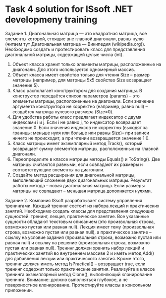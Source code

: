 # Task 4 solution for ISsoft .NET developmeny training

Задание 1. Диагональная матрица — это квадратная матрица, все элементы которой,
стоящие вне главной диагонали, равны нулю (читаем тут Диагональная матрица —
Википедия (wikipedia.org)).
Необходимо создать и протестировать класс для представления диагональной матрицы,
содержащей целые числа (int).
1. Объект класса хранит только элементы матрицы, расположенные на диагонали. Для
этого используется одномерный массив.
2. Объект класса имеет свойство только для чтения Size – размер матрицы (например,
для матрицы 5х5 свойство Size возвращает значение 5).
3. Класс располагает конструктором для создания матрицы. В конструктор передаётся
список параметров (params) – это элементы матрицы, расположенные на диагонали.
Если значение аргумента конструктора не корректно (например, равно null) –
создаётся матрица нулевого размера (Size=0).
4. Для удобства работы класс предлагает индексатор с двумя индексами i и j. Если i
не равно j, то индексатор возвращает значение 0. Если значения индексов не
корректны (выходят за границы: меньше нуля или больше или равны Size)– при
записи ничего не происходит, а при чтении возвращается значение 1 0.
5. Класс матрицы имеет экземплярный метод Track(), который возвращает сумму
элементов матрицы, расположенных на главной диагонали.
6. Переопределите в классе матрицы методы Equals() и ToString(). Две матрицы
считаются равными, если совпадают их размеры и соответствующие элементы на
диагонали.
7. Создайте метод расширения для диагональной матрицы, выполняющий сложение
двух диагональных матрицы. Результат работы метода – новая диагональная
матрица. Если размеры матрицы не совпадают – меньшая матрица дополняется
нулями.


Задание 2. Компания ISsoft разрабатывает систему управления тренингами. Каждый
тренинг состоит из набора лекций и практических занятий. Необходимо создать классы
для представления следующих сущностей: тренинг, лекция, практическое занятие.
Все указанные сущности обладают текстовым описанием (это произвольная строка,
возможно пустая или равная null).
Лекция имеет тему (произвольная строка, возможно пустая или равная null), а
практическое занятие – ссылку на условие задания (произвольная строка, возможно пустая или равная null) и ссылку на решение (произвольная строка, возможно пустая
или равная null).
Тренинг должен хранить набор лекций и практических занятий во внутреннем массиве 2 и
иметь метод Add() для добавления лекции или практического занятия. Кроме этого,
тренинг должен иметь метод IsPractical() – возвращает true, если тренинг
содержит только практические занятия.
Реализуйте в классе тренинга экземплярный метод Clone(), выполняющий
клонирование тренинга. Внимание: должно выполняться глубокое, а не поверхностное
клонирование.
Протестируйте классы в консольном приложении.
